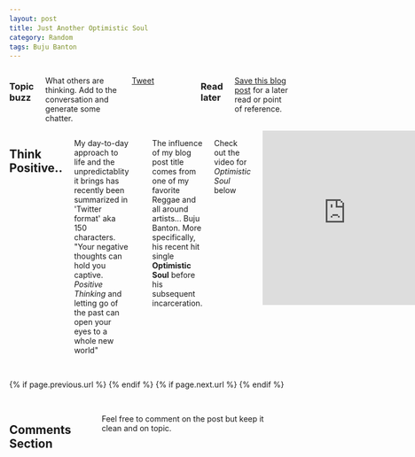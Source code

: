```yaml
---
layout: post
title: Just Another Optimistic Soul 
category: Random
tags: Buju Banton
---
```


<div class="row">
	<div class="span3 columns">
	<!--<h3>About this topic</h3>
	  <p>A sample set of the recipes and instructions used in this post have been created for you to download.</p>	  
	  <p><a href="#" target="_blank" class="btn btn-info">Download recipe</a></p>
	  <br/> -->
	  <h3>Topic buzz</h3>
	  <p>What others are thinking. Add to the conversation and generate some chatter.</p>
	  <p><a href="https://twitter.com/share" class="twitter-share-button" data-via="leighvl">Tweet</a></p>
	  <p><g:plusone size="medium"></g:plusone></p>	 
	  <p><script type="text/javascript" src="http://www.reddit.com/buttonlite.js?i=2&styled=off&url={{ page.url }}&newwindow=1"></script></p> 	  
	  <br/>
	  <h3>Read later</h3>
	  <p><a href="http://www.instapaper.com/hello2?url={{ page.url }}&title={{ page.title }}" title="Save {{ page.title }} to Instapaper" target="_blank">Save this blog post</a> for a later read or point of reference.</p>
	</div>
	<div class="span9 columns">
	  <h2>Think Positive..</h2>
	  <p>My day-to-day approach to life and the unpredictablity it brings has recently been summarized in 'Twitter format' aka 150 characters. "Your negative thoughts can hold you captive. <em>Positive Thinking</em> and letting go of the past can open your eyes to a whole new world"</p>
      <br>
      <p>The influence of my blog post title comes from one of my favorite Reggae and all around artists... Buju Banton. More specifically, his recent hit single <strong>Optimistic Soul</strong> before his subsequent incarceration.  </p>
      <p>Check out the video for <em>Optimistic Soul</em> below</p>
      <iframe width="455" height="315" src="http://www.youtube.com/embed/mxITQYEXgu4" frameborder="0" allowfullscreen></iframe>
      <p>Optimism will be the general theme of this blog. Taking each opportunity to develop and display my skills and ideas.</p>
      <br>
      <p>However, That's all for now, Nowhere to go but up from here, but in the meanwhile...</p>
      <h3>Free Buju!</h3>
      <img src="/img/bujubanton_main.jpg">  
	  <hr>
	  <hr>
	</div>
</div>

<div class="row">
	<div class="span3 columns">&nbsp;</div>
	<div class="span9 column">
			<p class="pull-right">{% if page.previous.url %} <a href="{{page.previous.url}}" title="Previous Post: {{page.previous.title}}"><i class="icon-chevron-left"></i></a> 	{% endif %}   {% if page.next.url %} 	<a href="{{page.next.url}}" title="Next Post: {{page.next.title}}"><i class="icon-chevron-right"></i></a> 	{% endif %} </p>  
	</div>
</div>

<div class="row">
	<div class="span3 columns">&nbsp;</div>
    <div class="span9 columns">     
		<h2>Comments Section</h2>
	    <p>Feel free to comment on the post but keep it clean and on topic.</p>
		<div id="disqus_thread"></div>
		<script type="text/javascript">
			/* * * CONFIGURATION VARIABLES: EDIT BEFORE PASTING INTO YOUR WEBPAGE * * */
			var disqus_shortname = 'leighvl'; // required: replace example with your forum shortname

			/* * * DON'T EDIT BELOW THIS LINE * * */
			(function() {
				var dsq = document.createElement('script'); dsq.type = 'text/javascript'; dsq.async = true;
				dsq.src = 'http://' + disqus_shortname + '.disqus.com/embed.js';
				(document.getElementsByTagName('head')[0] || document.getElementsByTagName('body')[0]).appendChild(dsq);
			})();
		</script>
		<noscript>Please enable JavaScript to view the <a href="http://disqus.com/?ref_noscript">comments powered by Disqus.</a></noscript>
		<a href="http://disqus.com" class="dsq-brlink">blog comments powered by <span class="logo-disqus">Disqus</span></a>
	</div>
</div>

<!-- Twitter -->
<script>!function(d,s,id){var js,fjs=d.getElementsByTagName(s)[0];if(!d.getElementById(id)){js=d.createElement(s);js.id=id;js.src="//platform.twitter.com/widgets.js";fjs.parentNode.insertBefore(js,fjs);}}(document,"script","twitter-wjs");</script>

<!-- Google + -->
<script type="text/javascript">
  (function() {
    var po = document.createElement('script'); po.type = 'text/javascript'; po.async = true;
    po.src = 'https://apis.google.com/js/plusone.js';
    var s = document.getElementsByTagName('script')[0]; s.parentNode.insertBefore(po, s);
  })();
</script>